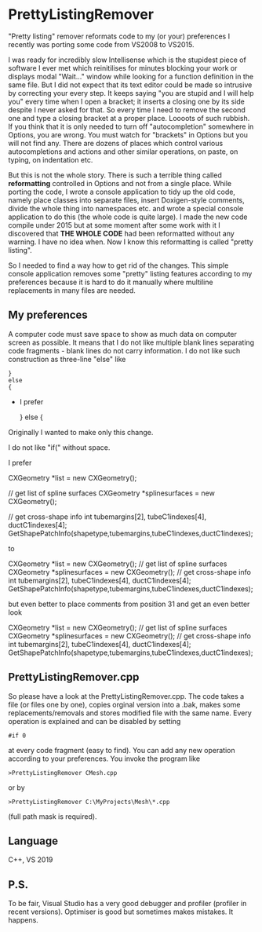 # PrettyListingRemover
"Pretty listing" remover reformats code to my (or your) preferences
I recently was porting some code from VS2008 to VS2015. 

I was ready for incredibly slow Intellisense which is the stupidest piece of 
software I ever met which reinitilises for minutes blocking your work or displays modal "Wait..." window while 
looking for a function definition in the same file. But I did not expect that its text editor could be made so 
intrusive by correcting your every step. It keeps saying "you are stupid and I will help you" every time when I open a 
bracket; it inserts a closing one by its side despite I never asked for that. So every time I need to remove the
second one and type a closing bracket at a proper place. Loooots of such rubbish. If you think that 
it is only needed to turn off "autocompletion" somewhere in Options, you are wrong. You must watch for "brackets" in Options
but you will not find any. There are dozens of places which control various autocompletions and actions and other similar 
operations, on paste, on typing, on indentation etc. 

But this is not the whole story. There is such a terrible thing called <B>reformatting</B> controlled in Options and not from a single place. 
While porting the code, I wrote a console application to tidy up the old code, namely place classes into separate files, insert Doxigen-style comments,
divide the whole thing into namespaces etc. and wrote a special console application to do this
(the whole code is quite large). I made the new code compile under 2015 but at some moment after some work with it I discovered that <B>THE WHOLE CODE</B> had been reformatted without any warning. I have no idea when. Now I know this reformatting is called "pretty listing". 

So I needed to find a way how to get rid of the changes. This simple console application removes some "pretty" listing features according to my preferences because it is hard to do it manually where multiline replacements in many files are needed.

My preferences
--------------
A computer code must save space to show as much data on computer screen as possible. It means that I do not like multiple blank lines
separating code fragments - blank lines do not carry information. I do not like such construction as three-line "else" like

	}
	else
	{

- I prefer

	} else
	{
	
Originally I wanted to make only this change.
	
I do not like "if(" without space.

I prefer

  CXGeometry *list = new CXGeometry();

  // get list of spline surfaces
  CXGeometry *splinesurfaces = new CXGeometry();

  // get cross-shape info
  int tubemargins[2], tubeC1indexes[4], ductC1indexes[4];
  GetShapePatchInfo(shapetype,tubemargins,tubeC1indexes,ductC1indexes);

to
  
  CXGeometry *list = new CXGeometry();
  // get list of spline surfaces
  CXGeometry *splinesurfaces = new CXGeometry();
  // get cross-shape info
  int tubemargins[2], tubeC1indexes[4], ductC1indexes[4];
  GetShapePatchInfo(shapetype,tubemargins,tubeC1indexes,ductC1indexes);
  
but even better to place comments from position 31 and get an even better look

  CXGeometry *list = new CXGeometry();
								// get list of spline surfaces
  CXGeometry *splinesurfaces = new CXGeometry();
								// get cross-shape info
  int tubemargins[2], tubeC1indexes[4], ductC1indexes[4];
  GetShapePatchInfo(shapetype,tubemargins,tubeC1indexes,ductC1indexes);

PrettyListingRemover.cpp
------------------------
  
So please have a look at the PrettyListingRemover.cpp. The code takes a file (or files one by one), copies orginal version into a .bak, makes some replacements/removals and stores modified file with the same name. Every operation is explained and can be disabled by setting 

	#if 0 
	
at every code fragment (easy to find). You can add any new operation according to your preferences.
You invoke the program like

	>PrettyListingRemover CMesh.cpp

or by

	>PrettyListingRemover C:\MyProjects\Mesh\*.cpp
	
(full path mask is required).

Language
--------
C++, VS 2019

P.S.
----

To be fair, Visual Studio has a very good debugger and profiler (profiler in recent versions). Optimiser is good but sometimes makes mistakes.
It happens.

